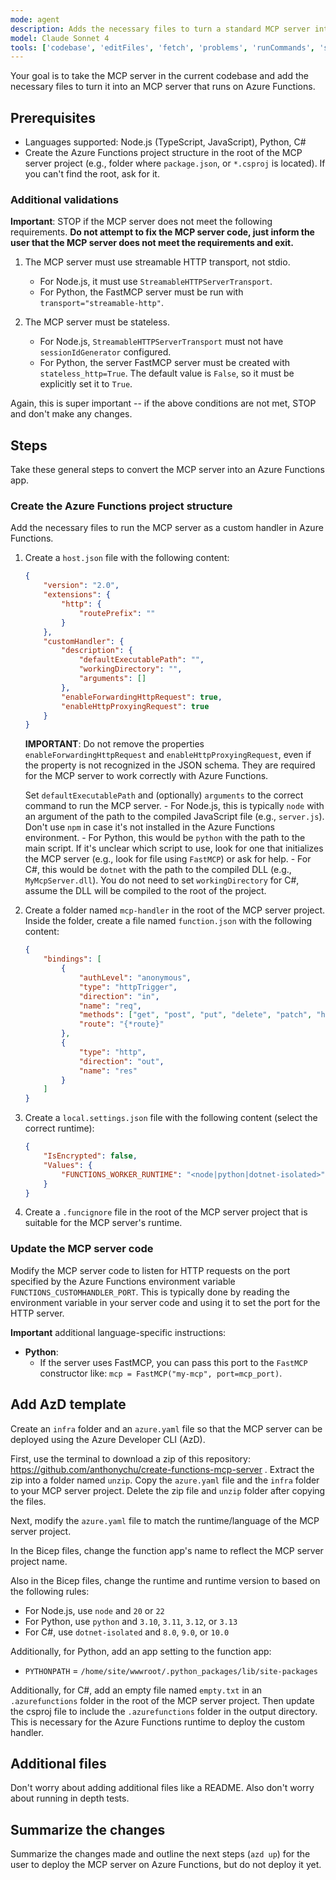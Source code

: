 ```yaml
---
mode: agent
description: Adds the necessary files to turn a standard MCP server into an MCP server that runs on Azure Functions.
model: Claude Sonnet 4
tools: ['codebase', 'editFiles', 'fetch', 'problems', 'runCommands', 'search', 'searchResults', 'terminalLastCommand', 'usages']
---
```


Your goal is to take the MCP server in the current codebase and add the necessary files to turn it into an MCP server that runs on Azure Functions.

## Prerequisites

- Languages supported: Node.js (TypeScript, JavaScript), Python, C#
- Create the Azure Functions project structure in the root of the MCP server project (e.g., folder where `package.json`, or `*.csproj` is located). If you can't find the root, ask for it.

### Additional validations

**Important**: STOP if the MCP server does not meet the following requirements. **Do not attempt to fix the MCP server code, just inform the user that the MCP server does not meet the requirements and exit.**

1. The MCP server must use streamable HTTP transport, not stdio.
    - For Node.js, it must use `StreamableHTTPServerTransport`.
    - For Python, the FastMCP server must be run with `transport="streamable-http"`.

2. The MCP server must be stateless.
    - For Node.js, `StreamableHTTPServerTransport` must not have `sessionIdGenerator` configured.
    - For Python, the server FastMCP server must be created with `stateless_http=True`. The default value is `False`, so it must be explicitly set it to `True`.
    
Again, this is super important -- if the above conditions are not met, STOP and don't make any changes.

## Steps

Take these general steps to convert the MCP server into an Azure Functions app.

### Create the Azure Functions project structure

Add the necessary files to run the MCP server as a custom handler in Azure Functions.

1. Create a `host.json` file with the following content:
    ```json
    {
        "version": "2.0",
        "extensions": {
            "http": {
                "routePrefix": ""
            }
        },
        "customHandler": {
            "description": {
                "defaultExecutablePath": "",
                "workingDirectory": "",
                "arguments": []
            },
            "enableForwardingHttpRequest": true,
            "enableHttpProxyingRequest": true
        }
    }
    ```

    **IMPORTANT**: Do not remove the properties `enableForwardingHttpRequest` and `enableHttpProxyingRequest`, even if the property is not recognized in the JSON schema. They are required for the MCP server to work correctly with Azure Functions.

    Set `defaultExecutablePath` and (optionally) `arguments` to the correct command to run the MCP server.
        - For Node.js, this is typically `node` with an argument of the path to the compiled JavaScript file (e.g., `server.js`). Don't use `npm` in case it's not installed in the Azure Functions environment.
        - For Python, this would be `python` with the path to the main script. If it's unclear which script to use, look for one that initializes the MCP server (e.g., look for file using `FastMCP`) or ask for help.
        - For C#, this would be `dotnet` with the path to the compiled DLL (e.g., `MyMcpServer.dll`). You do not need to set `workingDirectory` for C#, assume the DLL will be compiled to the root of the project.

1. Create a folder named `mcp-handler` in the root of the MCP server project. Inside the folder, create a file named `function.json` with the following content:
    ```json
    {
        "bindings": [
            {
                "authLevel": "anonymous",
                "type": "httpTrigger",
                "direction": "in",
                "name": "req",
                "methods": ["get", "post", "put", "delete", "patch", "head", "options"],
                "route": "{*route}"
            },
            {
                "type": "http",
                "direction": "out",
                "name": "res"
            }
        ]
    }
    ```

1. Create a `local.settings.json` file with the following content (select the correct runtime):
    ```json
    {
        "IsEncrypted": false,
        "Values": {
            "FUNCTIONS_WORKER_RUNTIME": "<node|python|dotnet-isolated>",
        }
    }
    ```

1. Create a `.funcignore` file in the root of the MCP server project that is suitable for the MCP server's runtime.

### Update the MCP server code

Modify the MCP server code to listen for HTTP requests on the port specified by the Azure Functions environment variable `FUNCTIONS_CUSTOMHANDLER_PORT`. This is typically done by reading the environment variable in your server code and using it to set the port for the HTTP server.

**Important** additional language-specific instructions:
- **Python**:
    - If the server uses FastMCP, you can pass this port to the `FastMCP` constructor like: `mcp = FastMCP("my-mcp", port=mcp_port)`.

## Add AzD template

Create an `infra` folder and an `azure.yaml` file so that the MCP server can be deployed using the Azure Developer CLI (AzD).

First, use the terminal to download a zip of this repository: https://github.com/anthonychu/create-functions-mcp-server . Extract the zip into a folder named `unzip`. Copy the `azure.yaml` file and the `infra` folder to your MCP server project. Delete the zip file and `unzip` folder after copying the files.

Next, modify the `azure.yaml` file to match the runtime/language of the MCP server project.

In the Bicep files, change the function app's name to reflect the MCP server project name.

Also in the Bicep files, change the runtime and runtime version to based on the following rules:
- For Node.js, use `node` and `20` or `22`
- For Python, use `python` and `3.10`, `3.11`, `3.12`, or `3.13`
- For C#, use `dotnet-isolated` and `8.0`, `9.0`, or `10.0`

Additionally, for Python, add an app setting to the function app:
- `PYTHONPATH` = `/home/site/wwwroot/.python_packages/lib/site-packages`

Additionally, for C#, add an empty file named `empty.txt` in an `.azurefunctions` folder in the root of the MCP server project. Then update the csproj file to include the `.azurefunctions` folder in the output directory. This is necessary for the Azure Functions runtime to deploy the custom handler.

## Additional files

Don't worry about adding additional files like a README. Also don't worry about running in depth tests.

## Summarize the changes

Summarize the changes made and outline the next steps (`azd up`) for the user to deploy the MCP server on Azure Functions, but do not deploy it yet.

